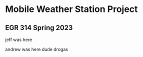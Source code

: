 
# Mobile Weather Station Project

## EGR 314 Spring 2023
 
 
 
 jeff was here 
 
 andrew was here
dude drogas
